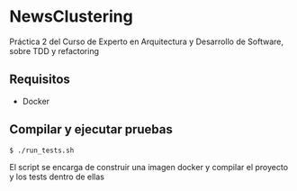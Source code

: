 # NewsClustering
Práctica 2 del Curso de Experto en Arquitectura y Desarrollo de Software, sobre TDD y refactoring

## Requisitos
- Docker

## Compilar y ejecutar pruebas
    $ ./run_tests.sh

El script se encarga de construir una imagen docker
y compilar el proyecto y los tests dentro de ellas

